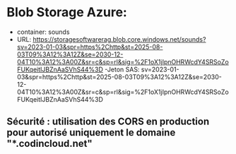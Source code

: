 # Blob Storage Azure:

- container: sounds
- URL: https://storagesoftwarerag.blob.core.windows.net/sounds?sv=2023-01-03&spr=https%2Chttp&st=2025-08-03T09%3A12%3A12Z&se=2030-12-04T10%3A12%3A00Z&sr=c&sp=rl&sig=%2F1oX1jIpnOHRWcdY4SRSoZoFUKqeitIJBZnAaSVhS44%3D
-Jeton SAS: sv=2023-01-03&spr=https%2Chttp&st=2025-08-03T09%3A12%3A12Z&se=2030-12-04T10%3A12%3A00Z&sr=c&sp=rl&sig=%2F1oX1jIpnOHRWcdY4SRSoZoFUKqeitIJBZnAaSVhS44%3D

## Sécurité : utilisation des CORS en production pour autorisé uniquement le domaine "*.codincloud.net"